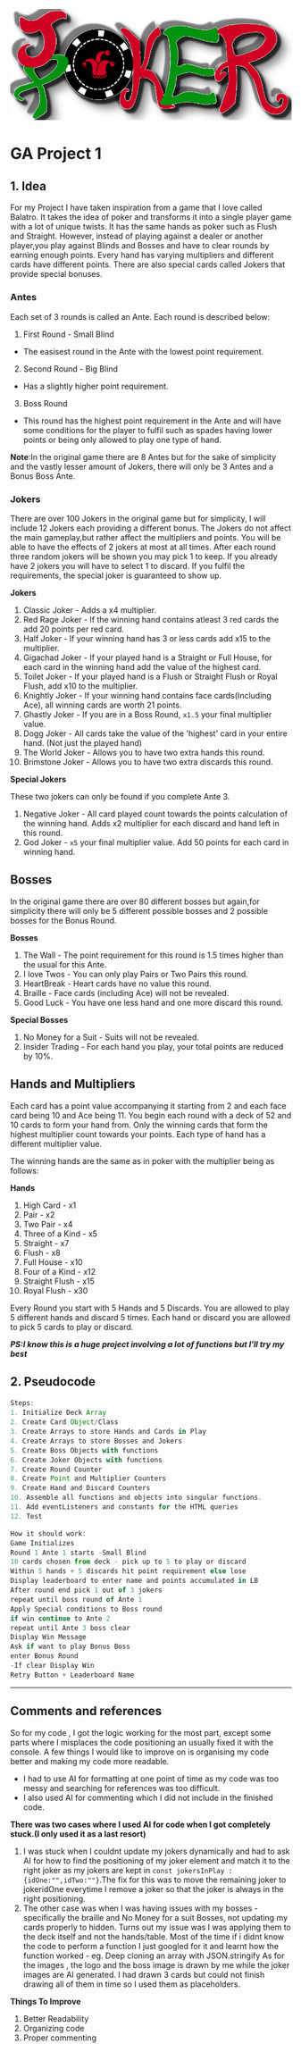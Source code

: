 ![logo](./assets/logo.png)

# GA Project 1

## 1. Idea

For my Project I have taken inspiration from a game that I love called Balatro. It takes the idea of poker and transforms it into a single player game with a lot of unique twists. It has the same hands as poker such as Flush and Straight. However, instead of playing against a dealer or another player,you play against Blinds and Bosses and have to clear rounds by earning enough points. Every hand has varying multipliers and different cards have different points. There are also special cards called Jokers that provide special bonuses.

### Antes

Each set of 3 rounds is called an Ante. Each round is described below:

1. First Round - Small Blind

- The easisest round in the Ante with the lowest point requirement.

2. Second Round - Big Blind

- Has a slightly higher point requirement.

3. Boss Round

- This round has the highest point requirement in the Ante and will have some conditions for the player to fulfil such as spades having lower points or being only allowed to play one type of hand.

**Note**:In the original game there are 8 Antes but for the sake of simplicity and the vastly lesser amount of Jokers, there will only be 3 Antes and a Bonus Boss Ante.

### Jokers

There are over 100 Jokers in the original game but for simplicity, I will include 12 Jokers each providing a different bonus. The Jokers do not affect the main gameplay,but rather affect the multipliers and points. You will be able to have the effects of 2 jokers at most at all times. After each round three random jokers will be shown you may pick 1 to keep. If you already have 2 jokers you will have to select 1 to discard. If you fulfil the requirements, the special joker is guaranteed to show up.

**Jokers**

1. Classic Joker - Adds a x4 multiplier.
2. Red Rage Joker - If the winning hand contains atleast 3 red cards the add 20 points per red card.
3. Half Joker - If your winning hand has 3 or less cards add x15 to the multiplier.
4. Gigachad Joker - If your played hand is a Straight or Full House, for each card in the winning hand add the value of the highest card.
5. Toilet Joker - If your played hand is a Flush or Straight Flush or Royal Flush, add x10 to the multiplier.
6. Knightly Joker - If your winning hand contains face cards(Including Ace), all winning cards are worth 21 points.
7. Ghastly Joker - If you are in a Boss Round, `x1.5` your final multiplier value.
8. Dogg Joker - All cards take the value of the 'highest' card in your entire hand. (Not just the played hand)
9. The World Joker - Allows you to have two extra hands this round.
10. Brimstone Joker - Allows you to have two extra discards this round.

**Special Jokers**

These two jokers can only be found if you complete Ante 3.

1. Negative Joker - All card played count towards the points calculation of the winning hand. Adds x2 multiplier for each discard and hand left in this round.
2. God Joker - `x5` your final multiplier value. Add 50 points for each card in winning hand.

## Bosses

In the original game there are over 80 different bosses but again,for simplicity there will only be 5 different possible bosses and 2 possible bosses for the Bonus Round.

**Bosses**

1. The Wall - The point requirement for this round is 1.5 times higher than the usual for this Ante.
2. I love Twos - You can only play Pairs or Two Pairs this round.
3. HeartBreak - Heart cards have no value this round.
4. Braille - Face cards (including Ace) will not be revealed.
5. Good Luck - You have one less hand and one more discard this round.

**Special Bosses**

1. No Money for a Suit - Suits will not be revealed.
2. Insider Trading - For each hand you play, your total points are reduced by 10%.

## Hands and Multipliers

Each card has a point value accompanying it starting from 2 and each face card being 10 and Ace being 11.
You begin each round with a deck of 52 and 10 cards to form your hand from. Only the winning cards that form the highest multiplier count towards your points. Each type of hand has a different multiplier value.

The winning hands are the same as in poker with the multiplier being as follows:

**Hands**

1. High Card - x1
2. Pair - x2
3. Two Pair - x4
4. Three of a Kind - x5
5. Straight - x7
6. Flush - x8
7. Full House - x10
8. Four of a Kind - x12
9. Straight Flush - x15
10. Royal Flush - x30

Every Round you start with 5 Hands and 5 Discards. You are allowed to play 5 different hands and discard 5 times. Each hand or discard you are allowed to pick 5 cards to play or discard.

**_PS:I know this is a huge project involving a lot of functions but I'll try my best_**

## 2. Pseudocode

```js
Steps:
1. Initialize Deck Array
2. Create Card Object/Class
3. Create Arrays to store Hands and Cards in Play
4. Create Arrays to store Bosses and Jokers
5. Create Boss Objects with functions
6. Create Joker Objects with functions
7. Create Round Counter
8. Create Point and Multiplier Counters
9. Create Hand and Discard Counters
10. Assemble all functions and objects into singular functions.
11. Add eventListeners and constants for the HTML queries
12. Test
```

```js
How it should work:
Game Initializes
Round 1 Ante 1 starts -Small Blind
10 cards chosen from deck - pick up to 5 to play or discard
Within 5 hands + 5 discards hit point requirement else lose
Display leaderboard to enter name and points accumulated in LB
After round end pick 1 out of 3 jokers
repeat until boss round of Ante 1
Apply Special conditions to Boss round
if win continue to Ante 2
repeat until Ante 3 boss clear
Display Win Message
Ask if want to play Bonus Boss
enter Bonus Round
-If clear Display Win
Retry Button + Leaderboard Name
```
---------------------------------------------------------------------------------------------------
## Comments and references
So for my code , I got the logic working for the most part, except some parts where I misplaces the code positioning an usually fixed it with the console.
A few things I would like to improve on is organising my code better and making my code more readable. 
- I had to use AI for formatting at one point of time as my code was too messy and searching for references was too difficult.
- I also used AI for commenting which I did not include in the finished code. 

**There was two cases where I used AI for code when I got completely stuck.(I only used it as a last resort)**
1. I was stuck when I couldnt update my jokers dynamically and had to ask AI for how to find the positioning of my joker element and match it to the right joker as my jokers are kept in ```const jokersInPlay :{idOne:"",idTwo:""}```.The fix for this was to move the remaining joker to jokeridOne everytime I remove a joker so that the joker is always in the right positioning.
2. The other case was when I was having issues with my bosses - specifically the braille and No Money for a suit Bosses, not updating my cards properly to hidden. Turns out my issue was I was applying them to the deck itself and not the hands/table.
Most of the time if i didnt know the code to perform a function I just googled for it and learnt how the function worked - eg. Deep cloning an array with JSON.stringify
As for the images , the logo and the boss image is drawn by me while the joker images are AI generated. I had drawn 3 cards but could not finish drawing all of them in time so I used them as placeholders.

**Things To Improve**
1. Better Readability
2. Organizing code
3. Proper commenting


















